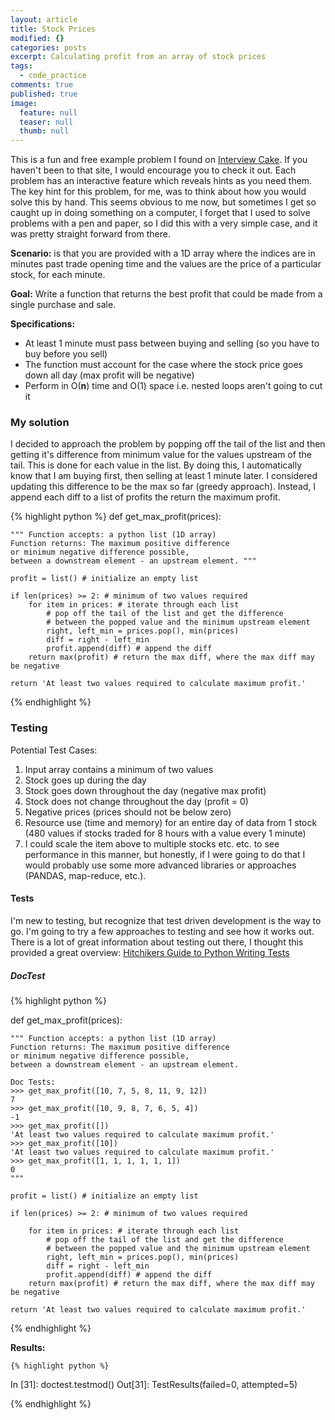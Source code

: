 ```yaml
---
layout: article
title: Stock Prices
modified: {}
categories: posts
excerpt: Calculating profit from an array of stock prices
tags: 
  - code_practice
comments: true
published: true
image: 
  feature: null
  teaser: null
  thumb: null
---
```




This is a fun and free example problem I found on [Interview Cake](https://www.interviewcake.com/). If you haven't been to that site, I would encourage you to check it out. Each problem has an interactive feature which reveals hints as you need them. The key hint for this problem, for me, was to think about how you would solve this by hand. This seems obvious to me now, but sometimes I get so caught up in doing something on a computer, I forget that I used to solve problems with a pen and paper, so I did this with a very simple case, and it was pretty straight forward from there.

**Scenario:** is that you are provided with a 1D array where the indices are in minutes past trade opening time and the values are the price of a particular stock, for each minute.

**Goal:** Write a function that returns the best profit that could be made from a single purchase and sale.

**Specifications:**
- At least 1 minute must pass between buying and selling (so you have to buy before you sell)
- The function must account for the case where the stock price goes down all day (max profit will be negative)
- Perform in O(__n__) time and O(1) space i.e. nested loops aren't going to cut it

### My solution
I decided to approach the problem by popping off the tail of the list and then getting it's difference from minimum value for the values upstream of the tail. This is done for each value in the list. By doing this, I automatically know that I am buying first, then selling at least 1 minute later. I considered updating this difference to be the max so far (greedy approach). Instead, I append each diff to a list of profits the return the maximum profit. 

{% highlight python %}
def get_max_profit(prices):


    """ Function accepts: a python list (1D array)
    Function returns: The maximum positive difference 
    or minimum negative difference possible, 
    between a downstream element - an upstream element. """
    
    profit = list() # initialize an empty list
    
    if len(prices) >= 2: # minimum of two values required    
        for item in prices: # iterate through each list
            # pop off the tail of the list and get the difference 
            # between the popped value and the minimum upstream element
            right, left_min = prices.pop(), min(prices)
            diff = right - left_min
            profit.append(diff) # append the diff
        return max(profit) # return the max diff, where the max diff may be negative
    
    return 'At least two values required to calculate maximum profit.'
{% endhighlight %}

### Testing
Potential Test Cases:

1. Input array contains a minimum of two values 
2. Stock goes up during the day
3. Stock goes down throughout the day (negative max profit)
4. Stock does not change throughout the day (profit = 0)
5. Negative prices (prices should not be below zero)
6. Resource use (time and memory) for an entire day of data from 1 stock (480 values if stocks traded for 8 hours with a value every 1 minute)
7. I could scale the item above to multiple stocks etc. etc. to see performance in this manner, but honestly, if I were going to do that I would probably use some more advanced libraries or approaches (PANDAS, map-reduce, etc.).

#### Tests
I'm new to testing, but recognize that test driven development is the way to go.  I'm going to try a few approaches to testing and see how it works out.  There is a lot of great information about testing out there, I thought this provided a great overview: [Hitchikers Guide to Python Writing Tests](http://docs.python-guide.org/en/latest/writing/tests/)

##### DocTest


{% highlight python %}

def get_max_profit(prices):

    """ Function accepts: a python list (1D array)
    Function returns: The maximum positive difference 
    or minimum negative difference possible, 
    between a downstream element - an upstream element.
    
    Doc Tests:
    >>> get_max_profit([10, 7, 5, 8, 11, 9, 12])
    7
    >>> get_max_profit([10, 9, 8, 7, 6, 5, 4])
    -1
    >>> get_max_profit([])
    'At least two values required to calculate maximum profit.'
    >>> get_max_profit([10])
    'At least two values required to calculate maximum profit.'
    >>> get_max_profit([1, 1, 1, 1, 1, 1])
    0
    """
    
    profit = list() # initialize an empty list
    
    if len(prices) >= 2: # minimum of two values required
    
        for item in prices: # iterate through each list
            # pop off the tail of the list and get the difference 
            # between the popped value and the minimum upstream element
            right, left_min = prices.pop(), min(prices)
            diff = right - left_min
            profit.append(diff) # append the diff
        return max(profit) # return the max diff, where the max diff may be negative
    
    return 'At least two values required to calculate maximum profit.'
    
   {% endhighlight %}
    
   **Results:**
    
    {% highlight python %} 

In [31]: doctest.testmod()
Out[31]: TestResults(failed=0, attempted=5)

{% endhighlight %}

